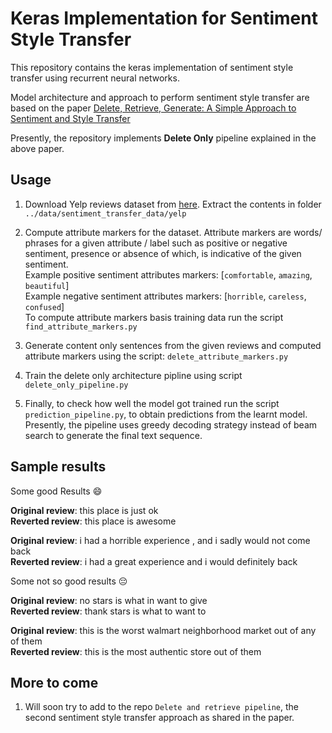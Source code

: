 # Keras Implementation for Sentiment Style Transfer

This repository contains the keras implementation of sentiment style transfer using recurrent neural networks.

Model architecture and approach to perform sentiment style transfer are based on the paper
[Delete, Retrieve, Generate: A Simple Approach to Sentiment and Style Transfer](https://arxiv.org/abs/1804.06437)

Presently, the repository implements **Delete Only** pipeline explained in the above paper.

## Usage
1. Download Yelp reviews dataset from [here](https://github.com/rpryzant/delete_retrieve_generate).
   Extract the contents in folder `../data/sentiment_transfer_data/yelp`

2. Compute attribute markers for the dataset. Attribute markers are words/ phrases for a given attribute / label
   such as positive or negative sentiment, presence or absence of which, is indicative of the given sentiment.      
   Example positive sentiment attributes markers: [`comfortable`, `amazing`, `beautiful`]<br>
   Example negative sentiment attributes markers: [`horrible`, `careless`, `confused`]<br>
   To compute attribute markers basis training data run the script `find_attribute_markers.py`

3. Generate content only sentences from the given reviews and computed attribute markers using the script: `delete_attribute_markers.py`

4. Train the delete only architecture pipline using script `delete_only_pipeline.py`

5. Finally, to check how well the model got trained run the script `prediction_pipeline.py`, to obtain predictions from the learnt model.
   Presently, the pipeline uses greedy decoding strategy instead of beam search to generate the final text sequence.

## Sample results

Some good Results 😄

**Original review**: this place is just ok <br>
**Reverted review**: this place is awesome <br>

**Original review**: i had a horrible experience , and i sadly would not come back <br>
**Reverted review**: i had a great experience and i would definitely back <br>

Some not so good results 😔

**Original review**: no stars is what in want to give <br>
**Reverted review**: thank stars is what to want to <br>

**Original review**: this is the worst walmart neighborhood market out of any of them <br>
**Reverted review**: this is the most authentic store out of them <br>


## More to come
1. Will soon try to add to the repo `Delete and retrieve pipeline`, the second sentiment style transfer approach as shared in the paper.
